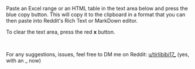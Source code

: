 Paste an Excel range or an HTML table in the text area below and press the blue copy button. This will copy it to the clipboard in a format that you can then paste into Reddit's Rich Text or MarkDown editor.

To clear the text area, press the red **x** button.

&nbsp;

For any suggestions, issues, feel free to DM me on Reddit: [u/tirlibibi17\_](http://www.reddit.com/message/compose/?to=tirlibibi17_) (yes, with an _ now)
